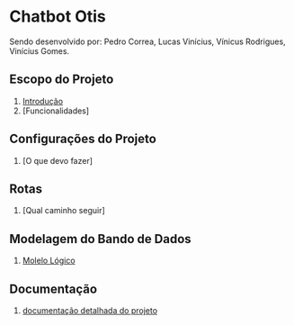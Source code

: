 # Chatbot Otis
Sendo desenvolvido por: Pedro Correa, Lucas Vinícius, Vínicus Rodrigues, Vinícius Gomes.
## Escopo do Projeto
1. [Introdução](https://github.com/Lvasp16rnd/python-HTML/blob/main/src/Introdu%C3%A7%C3%A3o.md)
2. [Funcionalidades]
## Configurações do Projeto
1. [O que devo fazer]
## Rotas
1. [Qual caminho seguir]
## Modelagem do Bando de Dados
1. [Molelo Lógico](https://github.com/pedrocsampaio/sprint1/blob/main/src/4.Modelagem/modelológico.md)
## Documentação
1. [documentação detalhada do projeto](https://closed-watchmaker-f4d.notion.site/DOCUMENTA-O-ca17f0bbb1db4b3694dcf996265611b9)
